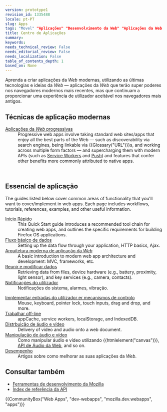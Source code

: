 ```yaml
---
version: prototype1
revision_id: 1335488
locale: pt-PT
slug: Apps
tags: "Movel" "Aplicações" "Desenvolvimento da Web" "Aplicações da Web modernas" "Aplicações da Web progressivas"
title: Centro de Aplicações
summary: 
keywords: 
needs_technical_review: False
needs_editorial_review: False
needs_localization: False
table_of_contents_depth: 1
based_on: None
---
```

<p class="summary"><span class="seoSummary">Aprenda a criar aplicações da <em>Web</em> modernas, utilizando as últimas tecnologias e ideias da <em>Web</em> — aplicações da <em>Web</em> que terão super poderes nos navegadores modernos mais recentes, mas que continuam a proporcionar uma experiência de utilizador aceitável nos navegadores mais antigos.</span></p>

<h2 id="Técnicas_de_aplicação_modernas">Técnicas de aplicação modernas</h2>

<div class="column-container">
<div class="column-half">
<dl>
 <dt><a href="/pt-PT/docs/Web/Apps/Progressiva">Aplicações&nbsp;da <em>Web</em> progressivas</a></dt>
 <dd>Progressive web apps involve taking standard web sites/apps that enjoy all the best parts of the Web — such as discoverability via search engines, being linkable via {{Glossary("URL")}}s, and working across multiple form factors — and supercharging them with modern APIs (such as <a href="/en-US/docs/Web/API/Service_Worker_API">Service Workers</a> and <a href="/en-US/docs/Web/API/Push_API">Push</a>) and features that confer other benefits more commonly attributed to native apps.</dd>
</dl>
</div>

<div class="column-half">&nbsp;</div>
</div>

<h2 id="Essencial_de_aplicação">Essencial de aplicação</h2>

<p>The guides listed below cover common areas of functionality that you'll want to cover/implement in web apps. Each page includes workflows, tutorials, references, examples, and other useful information.</p>

<div class="column-container">
<div class="column-half">
<dl>
 <dt><a href="/pt-PT/docs/Web/Apps/Quickstart">Início Rápido</a></dt>
 <dd>This Quick Start guide introduces a recommended tool chain for creating web apps, and outlines the specific requirements for building Firefox OS applications.</dd>
 <dt><a href="/en-US/Apps/Build/Basic_data_flow">Fluxo básico de dados</a></dt>
 <dd>Setting up the data flow through your application, HTTP basics, Ajax.</dd>
 <dt><a href="/pt-PT/docs/Web/Apps/Build/Modern_web_app_architecture">Arquitetura moderna de aplicação da <em>Web</em></a></dt>
 <dd>A basic introduction to modern web app architecture and development: MVC, frameworks, etc.</dd>
 <dt><a href="/en-US/Apps/Build/gather_and_modify_data">Reunir e modificar dados</a></dt>
 <dd>Retrieving data from files, device hardware (e.g., battery, proximity, light sensor), and key services (e.g., camera, contacts).</dd>
 <dt><a href="/en-US/Apps/Build/User_notifications">Notificações do utilizador</a></dt>
 <dd>Notificações do sistema, alarmes, vibração.</dd>
</dl>
</div>

<div class="column-half">
<dl>
 <dt><a href="/en-US/Apps/Build/User_input_methods">Implementar entradas do utilizador er mecanismos de controlo</a></dt>
 <dd>Mouse, keyboard, pointer lock, touch inputs, drag and drop, and more.</dd>
 <dt><a href="/en-US/Apps/Build/offline">Trabalhar off-line</a></dt>
 <dd>appCache, service workers, localStorage, and IndexedDB.</dd>
 <dt><a href="/en-US/Apps/Build/Audio_and_video_delivery">Distrbuição de áudio e vídeo</a></dt>
 <dd>Delivery of video and audio onto a web document.</dd>
 <dt><a href="/en-US/Apps/Build/Audio_and_video_manipulation">Manipulação de áudio e vídeo</a></dt>
 <dd>Como manipular áudio e vídeo utilizando {{htmlelement("canvas")}}, <a href="/pt-PT/docs/Web/API/Web_Audio_API">API de Áudio da Web</a>, and so on.</dd>
 <dt><a href="/en-US/Apps/Build/Performance">Desempenho</a></dt>
 <dd>Artigos sobre como melhorar as suas aplicações da <em>Web</em>.</dd>
</dl>
</div>
</div>

<h2 id="Consultar_também">Consultar também</h2>

<ul>
 <li><a href="/pt-PT/docs/Tools">Ferramentas de desenvolvimento da Mozilla</a></li>
 <li><a href="/pt-PT/docs/Web/API">Índex de referência da API</a></li>
</ul>

<p>{{CommunityBox("Web Apps", "dev-webapps", "mozilla.dev.webapps", "apps")}}</p>

